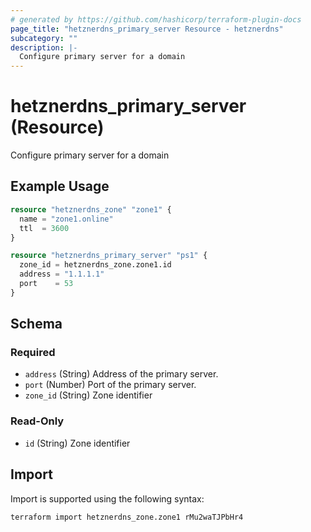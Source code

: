 ```yaml
---
# generated by https://github.com/hashicorp/terraform-plugin-docs
page_title: "hetznerdns_primary_server Resource - hetznerdns"
subcategory: ""
description: |-
  Configure primary server for a domain
---
```


# hetznerdns_primary_server (Resource)

Configure primary server for a domain

## Example Usage

```terraform
resource "hetznerdns_zone" "zone1" {
  name = "zone1.online"
  ttl  = 3600
}

resource "hetznerdns_primary_server" "ps1" {
  zone_id = hetznerdns_zone.zone1.id
  address = "1.1.1.1"
  port    = 53
}
```

<!-- schema generated by tfplugindocs -->
## Schema

### Required

- `address` (String) Address of the primary server.
- `port` (Number) Port of the primary server.
- `zone_id` (String) Zone identifier

### Read-Only

- `id` (String) Zone identifier

## Import

Import is supported using the following syntax:

```shell
terraform import hetznerdns_zone.zone1 rMu2waTJPbHr4
```
